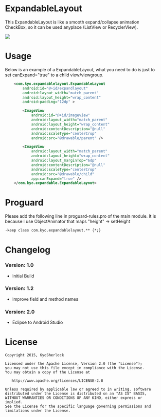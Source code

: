 # ExpandableLayout 

This ExpandableLayout is like a smooth expand/collapse animation CheckBox, so it can be used anyplace (ListView or RecyclerView).

![](https://github.com/KyoSherlock/ExpandableLayout/raw/master/screenshots/expandablelayout_screenshot.gif)

# Usage

Below is an example of a ExpandableLayout, what you need to do is just to set canExpand="true" to a child view/viewgroup.

```xml
    <com.kyo.expandablelayout.ExpandableLayout
        android:id="@+id/expandlayout"
        android:layout_width="match_parent"
        android:layout_height="wrap_content"
        android:padding="12dp" >

        <ImageView
            android:id="@+id/imageview"
            android:layout_width="match_parent"
            android:layout_height="wrap_content"
            android:contentDescription="@null"
            android:scaleType="centerCrop"
            android:src="@drawable/parent" />

        <ImageView
            android:layout_width="match_parent"
            android:layout_height="wrap_content"
            android:layout_marginTop="6dp"
            android:contentDescription="@null"
            android:scaleType="centerCrop"
            android:src="@drawable/child"
            app:canExpand="true" />
    </com.kyo.expandable.ExpandableLayout>
```
# Proguard
Please add the following line in proguard-rules.pro of the main module. It is because I use ObjectAnimator that maps "height" -> setHeight

```xml
-keep class com.kyo.expandablelayout.** {*;}
```

# Changelog

### Version: 1.0
  * Initial Build
  
### Version: 1.2
  * Improve field and method names
  
### Version: 2.0
  * Eclipse to Android Studio
  
# License

    Copyright 2015, KyoSherlock
    
    Licensed under the Apache License, Version 2.0 (the "License");
    you may not use this file except in compliance with the License.
    You may obtain a copy of the License at
    
       http://www.apache.org/licenses/LICENSE-2.0
    
    Unless required by applicable law or agreed to in writing, software
    distributed under the License is distributed on an "AS IS" BASIS,
    WITHOUT WARRANTIES OR CONDITIONS OF ANY KIND, either express or implied.
    See the License for the specific language governing permissions and
    limitations under the License.

